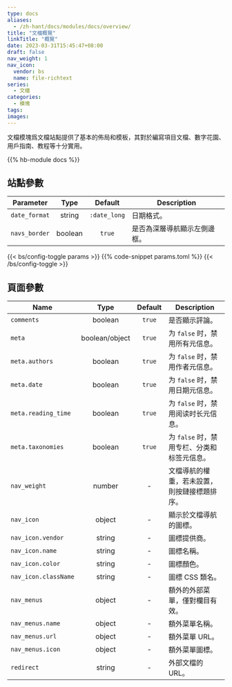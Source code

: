 ```yaml
---
type: docs
aliases:
  - /zh-hant/docs/modules/docs/overview/
title: "文檔概覽"
linkTitle: "概覽"
date: 2023-03-31T15:45:47+08:00
draft: false
nav_weight: 1
nav_icon:
  vendor: bs
  name: file-richtext
series:
  - 文檔
categories:
  - 模塊
tags:
images:
---
```


文檔模塊爲文檔站點提供了基本的佈局和模板，其對於編寫項目文檔、數字花園、用戶指南、教程等十分實用。

<!--more-->

{{% hb-module docs %}}

## 站點參數

| Parameter     |  Type  |   Default    | Description |
| ------------- | :----: | :----------: | ----------- |
| `date_format` | string | `:date_long` | 日期格式。  |
| `navs_border` | boolean|    `true`    | 是否為深層導航顯示左側邊框。|

{{< bs/config-toggle params >}}
{{% code-snippet params.toml %}}
{{< /bs/config-toggle >}}

## 頁面參數

| Name                 |  Type   | Default | Description                                  |
| -------------------- | :-----: | :-----: | -------------------------------------------- |
| `comments`           | boolean | `true`  | 是否顯示評論。                               |
| `meta`     | boolean/object | `true` | 为 `false` 时，禁用所有元信息。 |
| `meta.authors` | boolean | `true` | 为 `false` 时，禁用作者元信息。|
| `meta.date`    | boolean | `true` | 为 `false` 时，禁用日期元信息。|
| `meta.reading_time` | boolean | `true` | 为 `false` 时，禁用阅读时长元信息。|
| `meta.taxonomies` | boolean | `true` | 为 `false` 时，禁用专栏、分类和标签元信息。|
| `nav_weight`         | number  |    -    | 文檔導航的權重，若未設置，則按鏈接標題排序。 |
| `nav_icon`           | object  |    -    | 顯示於文檔導航的圖標。                       |
| `nav_icon.vendor`    | string  |    -    | 圖標提供商。                                 |
| `nav_icon.name`      | string  |    -    | 圖標名稱。                                   |
| `nav_icon.color`     | string  |    -    | 圖標顏色。                                   |
| `nav_icon.className` | string  |    -    | 圖標 CSS 類名。                              |
| `nav_menus`          | object  |    -    | 額外的外部菜單，僅對欄目有效。                 |
| `nav_menus.name`     | object  |    -    | 額外菜單名稱。                               |
| `nav_menus.url`      | object  |    -    | 額外菜單 URL。                               |
| `nav_menus.icon`     | object  |    -    | 額外菜單圖標。                               |
| `redirect`           | string  |    -    | 外部文檔的 URL。                             |
